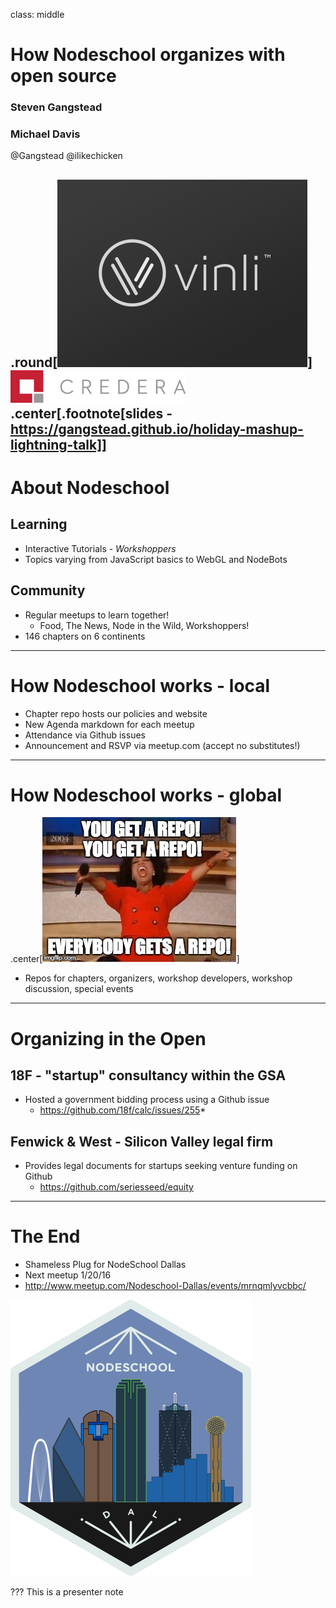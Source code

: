 class: middle

# How Nodeschool organizes with open source
### Steven Gangstead
### Michael Davis

@Gangstead
@ilikechicken

.round[![:scale 16%](slides/vinli-logo.gif)]
&nbsp;
![:scale 35%](slides/credera.png)
.center[.footnote[slides - https://gangstead.github.io/holiday-mashup-lightning-talk]]
---

# About Nodeschool

## Learning
  * Interactive Tutorials - *Workshoppers*
  * Topics varying from JavaScript basics to WebGL and NodeBots

## Community
  * Regular meetups to learn together!
    * Food, The News, Node in the Wild, Workshoppers!
  * 146 chapters on 6 continents
---

# How Nodeschool works - local
- Chapter repo hosts our policies and website
- New Agenda markdown for each meetup
- Attendance via Github issues
- Announcement and RSVP via meetup.com (accept no substitutes!)
---

# How Nodeschool works - global
.center[![:scale 35%](slides/yougetarepo.jpg)]
- Repos for chapters, organizers, workshop developers, workshop discussion, special events

---

# Organizing in the Open

## 18F - "startup" consultancy within the GSA
  * Hosted a government bidding process using a Github issue
    * https://github.com/18f/calc/issues/255*

## Fenwick & West - Silicon Valley legal firm
  * Provides legal documents for startups seeking venture funding on Github
    * https://github.com/seriesseed/equity

---

# The End

- Shameless Plug for NodeSchool Dallas
 - Next meetup 1/20/16
 - http://www.meetup.com/Nodeschool-Dallas/events/mrnqmlyvcbbc/

![:scale 20%](slides/nodeschool-dallas-skyline.png)

???
This is a presenter note
